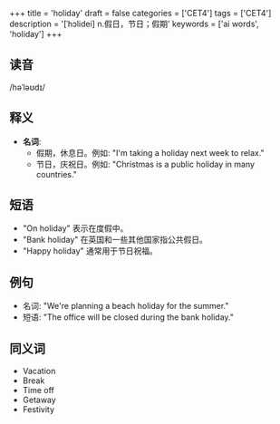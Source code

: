 +++
title = 'holiday'
draft = false
categories = ['CET4']
tags = ['CET4']
description = '[ˈhɔlidei] n.假日，节日；假期'
keywords = ['ai words', 'holiday']
+++

## 读音
/həˈləʊdɪ/

## 释义
- **名词**:
  - 假期，休息日。例如: "I'm taking a holiday next week to relax."
  - 节日，庆祝日。例如: "Christmas is a public holiday in many countries."

## 短语
- "On holiday" 表示在度假中。
- "Bank holiday" 在英国和一些其他国家指公共假日。
- "Happy holiday" 通常用于节日祝福。

## 例句
- 名词: "We're planning a beach holiday for the summer."
- 短语: "The office will be closed during the bank holiday."

## 同义词
- Vacation
- Break
- Time off
- Getaway
- Festivity
